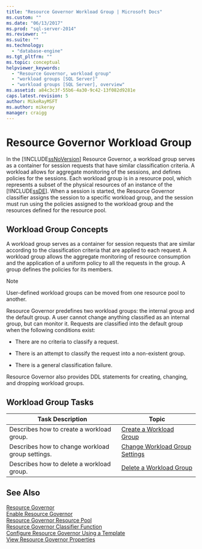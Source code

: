 ```yaml
---
title: "Resource Governor Workload Group | Microsoft Docs"
ms.custom: ""
ms.date: "06/13/2017"
ms.prod: "sql-server-2014"
ms.reviewer: ""
ms.suite: ""
ms.technology: 
  - "database-engine"
ms.tgt_pltfrm: ""
ms.topic: conceptual
helpviewer_keywords: 
  - "Resource Governor, workload group"
  - "workload groups [SQL Server]"
  - "workload groups [SQL Server], overview"
ms.assetid: a84c3c3f-55b6-4a30-9c42-13f082d9281e
caps.latest.revision: 5
author: MikeRayMSFT
ms.author: mikeray
manager: craigg
---
```

# Resource Governor Workload Group
  In the [!INCLUDE[ssNoVersion](../../includes/ssnoversion-md.md)] Resource Governor, a workload group serves as a container for session requests that have similar classification criteria. A workload allows for aggregate monitoring of the sessions, and defines policies for the sessions. Each workload group is in a resource pool, which represents a subset of the physical resources of an instance of the [!INCLUDE[ssDE](../../includes/ssde-md.md)]. When a session is started, the Resource Governor classifier assigns the session to a specific workload group, and the session must run using the policies assigned to the workload group and the resources defined for the resource pool.  
  
## Workload Group Concepts  
 A workload group serves as a container for session requests that are similar according to the classification criteria that are applied to each request. A workload group allows the aggregate monitoring of resource consumption and the application of a uniform policy to all the requests in the group. A group defines the policies for its members.  
  
> [!NOTE]  
>  User-defined workload groups can be moved from one resource pool to another.  
  
 Resource Governor predefines two workload groups: the internal group and the default group. A user cannot change anything classified as an internal group, but can monitor it. Requests are classified into the default group when the following conditions exist:  
  
-   There are no criteria to classify a request.  
  
-   There is an attempt to classify the request into a non-existent group.  
  
-   There is a general classification failure.  
  
 Resource Governor also provides DDL statements for creating, changing, and dropping workload groups.  
  
## Workload Group Tasks  
  
|Task Description|Topic|  
|----------------------|-----------|  
|Describes how to create a workload group.|[Create a Workload Group](create-a-workload-group.md)|  
|Describes how to change workload group settings.|[Change Workload Group Settings](change-workload-group-settings.md)|  
|Describes how to delete a workload group.|[Delete a Workload Group](delete-a-workload-group.md)|  
  
## See Also  
 [Resource Governor](resource-governor.md)   
 [Enable Resource Governor](enable-resource-governor.md)   
 [Resource Governor Resource Pool](resource-governor-resource-pool.md)   
 [Resource Governor Classifier Function](resource-governor-classifier-function.md)   
 [Configure Resource Governor Using a Template](configure-resource-governor-using-a-template.md)   
 [View Resource Governor Properties](view-resource-governor-properties.md)  
  
  
